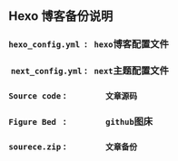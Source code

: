 ## Hexo 博客备份说明

###  `hexo_config.yml`  :    `hexo`博客配置文件

###  `next_config.yml`  :    `next`主题配置文件

###  `Source code` :        &emsp;&emsp;&emsp;&emsp;`文章源码`

### `Figure Bed ` : &emsp;&emsp;&emsp;&emsp;`github`图床

### `sourece.zip` : &emsp;&emsp;&emsp;&emsp;`文章备份`
